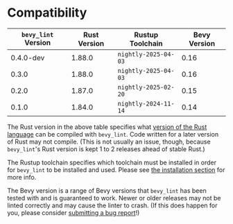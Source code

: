 # Compatibility

|`bevy_lint` Version|Rust Version|Rustup Toolchain|Bevy Version|
|-|-|-|-|
|0.4.0-dev|1.88.0|`nightly-2025-04-03`|0.16|
|0.3.0|1.88.0|`nightly-2025-04-03`|0.16|
|0.2.0|1.87.0|`nightly-2025-02-20`|0.15|
|0.1.0|1.84.0|`nightly-2024-11-14`|0.14|

The Rust version in the above table specifies what [version of the Rust language](https://github.com/rust-lang/rust/releases) can be compiled with `bevy_lint`. Code written for a later version of Rust may not compile. (This is not usually an issue, though, because `bevy_lint`'s Rust version is kept 1 to 2 releases ahead of stable Rust.)

The Rustup toolchain specifies which toolchain must be installed in order for `bevy_lint` to be installed and used. Please see [the installation section](install.md) for more info.

The Bevy version is a range of Bevy versions that `bevy_lint` has been tested with and is guaranteed to work. Newer or older releases may not be linted correctly and may cause the linter to crash. (If this does happen for you, please consider [submitting a bug report](https://github.com/TheBevyFlock/bevy_cli/issues)!)
